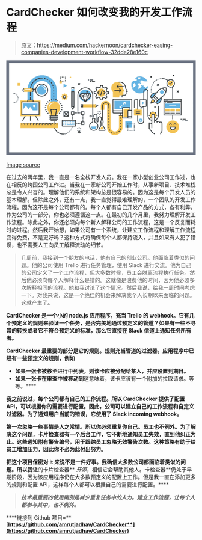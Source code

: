 # CardChecker 如何改变我的开发工作流程

> 原文：<https://medium.com/hackernoon/cardchecker-easing-companies-development-workflow-32dde28e160c>

![](img/266dc082f2906d7f1623e68adfa46257.png)

[Image source](https://raygun.com/blog/wp-content/uploads/2016/10/Sams-blog-feature-image.png)

在过去的两年里，我一直是一名全栈开发人员。我在一家小型创业公司工作过，也在相反的跨国公司工作过。当我在一家新公司开始工作时，从事新项目、技术堆栈总是令人兴奋的。理解他们的系统和架构总是很容易的。因为这是每个开发人员的基本理解。但除此之外，还有一点，我一直觉得最难理解的，一个团队的开发工作流程。因为这不是每个公司都有的。每个人都有自己开发产品的方式，各有利弊。作为公司的一部分，你也必须遵循这一点。在最初的几个月里，我努力理解开发工作流程。除此之外，你还必须向每个新人解释公司的工作流程，这是一个反复而耗时的过程。然后我开始想，如果公司有一个系统，让建立工作流程和理解工作流程变得免费，不是更好吗？这种方式将确保每个人都保持流入，并且如果有人犯了错误，也不需要人工向员工解释流动的细节。

> 几周前，我接到一个朋友的电话，他有自己的创业公司。他面临着类似的问题。他的公司使用 Trello 进行任务管理，使用 Slack 进行交流。他为自己的公司定义了一个工作流程，但大多数时候，员工会脱离流程执行任务。然后他必须向每个人解释什么是错的。这就像是浪费他的时间，因为他必须多次解释相同的流程。他和我讨论了这个情况。然后我说，给我一周时间考虑一下。对我来说，这是一个绝佳的机会来解决我个人长期以来面临的问题。这就产生了[](https://github.com/amrutjadhav/CardChecker)**。**

****CardChecker** 是一个小的 node.js 应用程序，充当 Trello 的 webhook。它有几个预定义的规则来验证一个任务，是否完美地通过预定义的管道？如果有一些不寻常的转换或者它不符合预定义的标准，那么它直接在 Slack 信道上通知任务所有者。**

****CardChecker** 最重要的部分是它的规则。规则充当管道的过滤器。应用程序中已经有一些预定义的规则，例如**

*   **如果一张卡被移至**进行中**列表，则该卡应被分配给某人，并应设置到期日。**
*   **如果一张卡在审查中被移动到**这意味着，该卡应该有一个附加的拉取请求。等等。****

**我之前说过，每个公司都有自己的工作流程。所以 **CardChecker** 提供了配置 API，可以根据你的需要进行配置。因此，公司可以建立自己的工作流程和自定义过滤器。为了通知用户当前的错误，它使用了 Slack incoming webhook。**

**第一次忽略一些事情是人之常情。所以你必须重复你自己。员工也不例外。为了解决这个问题，**卡片检查器**有一个后台工作，它不断地通知员工失效，直到他纠正为止。这些通知附有警告编号，用于跟踪员工忽略无效警告次数。这种策略有助于给员工增加压力，因此你不必为此付出努力。**

**把这个项目保密对 it 来说不是一件好事。我确信大多数公司都面临着类似的问题。所以我让**的卡片检查器** *开源*，相信它会帮助其他人。卡检查器**仍处于早期阶段，因为该应用程序仍在大多数预定义的配置上工作。但是我一直在添加更多的规则和配置 API，这样每个人都可以根据自己的需要进行配置。****

> ***技术最重要的使用案例是减少重复任务中的人力。建立工作流程，让每个人都参与其中，也不例外。***

****链接到 Github 项目=**[**https://github.com/amrutjadhav/CardChecker**](https://github.com/amrutjadhav/CardChecker)**